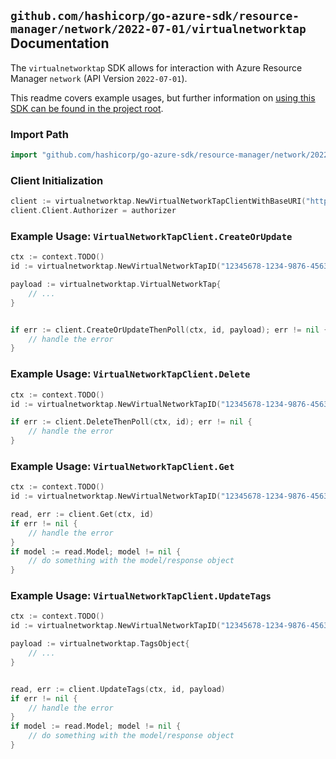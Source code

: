
## `github.com/hashicorp/go-azure-sdk/resource-manager/network/2022-07-01/virtualnetworktap` Documentation

The `virtualnetworktap` SDK allows for interaction with Azure Resource Manager `network` (API Version `2022-07-01`).

This readme covers example usages, but further information on [using this SDK can be found in the project root](https://github.com/hashicorp/go-azure-sdk/tree/main/docs).

### Import Path

```go
import "github.com/hashicorp/go-azure-sdk/resource-manager/network/2022-07-01/virtualnetworktap"
```


### Client Initialization

```go
client := virtualnetworktap.NewVirtualNetworkTapClientWithBaseURI("https://management.azure.com")
client.Client.Authorizer = authorizer
```


### Example Usage: `VirtualNetworkTapClient.CreateOrUpdate`

```go
ctx := context.TODO()
id := virtualnetworktap.NewVirtualNetworkTapID("12345678-1234-9876-4563-123456789012", "example-resource-group", "tapName")

payload := virtualnetworktap.VirtualNetworkTap{
	// ...
}


if err := client.CreateOrUpdateThenPoll(ctx, id, payload); err != nil {
	// handle the error
}
```


### Example Usage: `VirtualNetworkTapClient.Delete`

```go
ctx := context.TODO()
id := virtualnetworktap.NewVirtualNetworkTapID("12345678-1234-9876-4563-123456789012", "example-resource-group", "tapName")

if err := client.DeleteThenPoll(ctx, id); err != nil {
	// handle the error
}
```


### Example Usage: `VirtualNetworkTapClient.Get`

```go
ctx := context.TODO()
id := virtualnetworktap.NewVirtualNetworkTapID("12345678-1234-9876-4563-123456789012", "example-resource-group", "tapName")

read, err := client.Get(ctx, id)
if err != nil {
	// handle the error
}
if model := read.Model; model != nil {
	// do something with the model/response object
}
```


### Example Usage: `VirtualNetworkTapClient.UpdateTags`

```go
ctx := context.TODO()
id := virtualnetworktap.NewVirtualNetworkTapID("12345678-1234-9876-4563-123456789012", "example-resource-group", "tapName")

payload := virtualnetworktap.TagsObject{
	// ...
}


read, err := client.UpdateTags(ctx, id, payload)
if err != nil {
	// handle the error
}
if model := read.Model; model != nil {
	// do something with the model/response object
}
```
